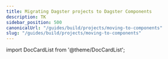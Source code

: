 ```yaml
---
title: Migrating Dagster projects to Dagster Components
description: TK
sidebar_position: 500
canonicalUrl: "/guides/build/projects/moving-to-components"
slug: "/guides/build/projects/moving-to-components"
---
```


import DocCardList from '@theme/DocCardList';

<DocCardList />